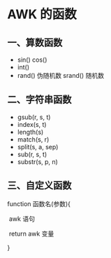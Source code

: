 # AWK 的函数

## 一、算数函数

* sin()     cos()
* int()
* rand()  伪随机数   srand()   随机数



## 二、字符串函数

* gsub(r, s, t)
* index(s, t)
* length(s)
* match(s, r)
* split(s, a, sep)
* sub(r, s, t)
* substr(s, p, n)



## 三、自定义函数

function 函数名(参数){

​	awk 语句

​	return awk 变量

}


